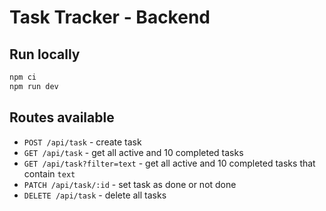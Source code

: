 # Task Tracker - Backend

## Run locally

```bash
npm ci
npm run dev
```

## Routes available

- `POST /api/task` - create task
- `GET /api/task` - get all active and 10 completed tasks
- `GET /api/task?filter=text` - get all active and 10 completed tasks that contain `text`
- `PATCH /api/task/:id` - set task as done or not done
- `DELETE /api/task` - delete all tasks
